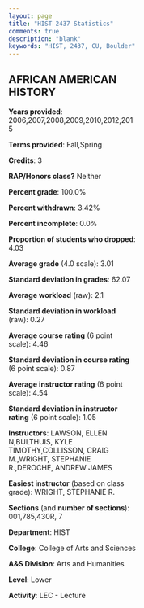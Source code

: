 ```yaml
---
layout: page
title: "HIST 2437 Statistics"
comments: true
description: "blank"
keywords: "HIST, 2437, CU, Boulder"
--- 
```

<head>
<script src="https://ajax.googleapis.com/ajax/libs/jquery/2.1.3/jquery.min.js"></script>
<script src="https://dl.dropboxusercontent.com/s/pc42nxpaw1ea4o9/highcharts.js?dl=0"></script>
<!-- <script src="../assets/js/highcharts.js"></script> -->
<style type="text/css">@font-face {
	font-family: "Bebas Neue";
	src: url(https://www.filehosting.org/file/details/544349/BebasNeue%20Regular.otf) format("opentype");
	}
	h1.Bebas { 
		font-family: "Bebas Neue", Verdana, Tahoma;
	}
</style>
</head>
<body>
	<div id="container" style="float: right; width: 45%; height: 88%; margin-left: 2.5%; margin-right: 2.5%;"></div>
	<script language="JavaScript">
		$(document).ready(function() {
		var chart = {type: 'column'};
		var title = {text: 'Grade Distribution'};
		var xAxis = {categories: ['A','B','C','D','F'],crosshair: true};
		var yAxis = {min: 0,title: {text: 'Percentage'}};
		var tooltip = {headerFormat: '<center><b><span style="font-size:20px">{point.key}</span></b></center>',
		               pointFormat: '<td style="padding:0"><b>{point.y:.1f}%</b></td>',
		               footerFormat: '</table>',shared: true,useHTML: true};
		var plotOptions = {column: {pointPadding: 0.0,borderWidth: 0}};  
		var credits = {enabled: false};var series= [{name: 'Percent',data: [25.23,43.54,22.82,4.5,3.9,]}];
		var json = {};
		json.chart = chart;
		json.title = title;
		json.tooltip = tooltip;
		json.xAxis = xAxis;
		json.yAxis = yAxis;  
		json.series = series;
		json.plotOptions = plotOptions;  
		json.credits = credits;
		$('#container').highcharts(json);
	});
	</script>
</body>
			   
## AFRICAN AMERICAN HISTORY

**Years provided**: 2006,2007,2008,2009,2010,2012,2015

**Terms provided**: Fall,Spring

**Credits**: 3

**RAP/Honors class?** Neither

**Percent grade**: 100.0%

**Percent withdrawn**: 3.42%

**Percent incomplete**: 0.0%

**Proportion of students who dropped**: 4.03

**Average grade** (4.0 scale): 3.01

**Standard deviation in grades**: 62.07

**Average workload** (raw): 2.1

**Standard deviation in workload** (raw): 0.27

**Average course rating** (6 point scale): 4.46

**Standard deviation in course rating** (6 point scale): 0.87

**Average instructor rating** (6 point scale): 4.54

**Standard deviation in instructor rating** (6 point scale): 1.05

**Instructors**: LAWSON, ELLEN N,BULTHUIS, KYLE TIMOTHY,COLLISSON, CRAIG M.,WRIGHT, STEPHANIE R.,DEROCHE, ANDREW JAMES

**Easiest instructor** (based on class grade): WRIGHT, STEPHANIE R.

**Sections** (and **number of sections**): 001,785,430R, 7

**Department**: HIST

**College**: College of Arts and Sciences

**A&S Division**: Arts and Humanities

**Level**: Lower

**Activity**: LEC - Lecture